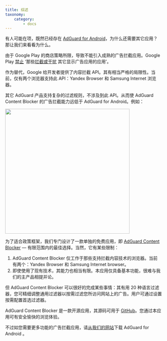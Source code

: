 ```yaml
---
title: 综述
taxonomy:
    category:
        - docs
---
```


有人可能在项，既然已经存在 [AdGuard for Android](https://adguard.com/en/adguard-android/overview.html)，为什么还需要其它应用？那让我们来看看为什么。

由于 Google Play 的商店策略所限，导致不能引入成熟的广告拦截应用。Google Play [禁止](https://adguard.com/en/blog/google-removes-adguard-android-app-google-play.html) ‘那些[拦截或干扰](https://www.androidpolice.com/2016/03/01/google-explicitly-bans-ad-blockers-from-the-play-store-except-all-those-ad-blocking-web-browsers-apparently/) 其它显示广告应用的应用’。

作为替代，Google 给开发者提供了内容拦截 API。其有相当严格的局限性。当前，仅有两个浏览器支持此 API：Yandex Browser 和 Samsung Internet 浏览器。

其它 AdGuard 产品支持复杂的过滤规则，不涉及到此 API。从而使 AdGuard Content Blocker 的广告拦截能力远低于 AdGuard for Android。例如：

<img src="https://cdn.adguard.com/public/Adguard/kb/AdGuard_Content_Blocker/Main_screen.png" width="400" />

为了适合政策框架，我们专门设计了一款单独的免费应用，即 [AdGuard Content Blocker](https://play.google.com/store/apps/details?id=com.adguard.android.contentblocker) — 有限范围内的最佳选择。当然，它有某些限制：

1. AdGuard Content Blocker 仅工作于那些支持拦截内容技术的浏览器。当前有两个：Yandex Browser 和 Samsung Internet browser。 
2. 即使使用了现有技术，其能力也相当有限。本应用仅具备基本功能，很难与我们的主产品相提并论。

但 AdGuard Content Blocker 可以很好的完成某些事情：其有用 20 种语言过滤器，您可精细调整通用过滤器以按需过滤您所访问网站上的广告。用户可通过设置按需配置首选过滤器。

AdGuard Content Blocker 是一款开源应用，其源码可用于 [GitHub](https://github.com/AdguardTeam/ContentBlocker)。您通过本应用可有安全愉快的浏览体验。 

不过如您需要更多功能的广告拦截应用，请[从我们的网站](https://adguard.com/adguard-android/overview.html)下载 AdGuard for Android 。
